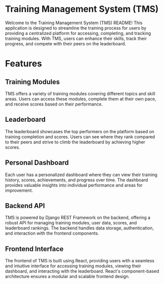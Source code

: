 # Training Management System (TMS)
Welcome to the Training Management System (TMS) README! This application is designed to streamline the training process for users by providing a centralized platform for accessing, completing, and tracking training modules. With TMS, users can enhance their skills, track their progress, and compete with their peers on the leaderboard.

# Features
## Training Modules
TMS offers a variety of training modules covering different topics and skill areas. Users can access these modules, complete them at their own pace, and receive scores based on their performance.

## Leaderboard
The leaderboard showcases the top performers on the platform based on training completion and scores. Users can see where they rank compared to their peers and strive to climb the leaderboard by achieving higher scores.

## Personal Dashboard
Each user has a personalized dashboard where they can view their training history, scores, achievements, and progress over time. The dashboard provides valuable insights into individual performance and areas for improvement.

## Backend API
TMS is powered by Django REST Framework on the backend, offering a robust API for managing training modules, user data, scores, and leaderboard rankings. The backend handles data storage, authentication, and interaction with the frontend components.

## Frontend Interface
The frontend of TMS is built using React, providing users with a seamless and intuitive interface for accessing training modules, viewing their dashboard, and interacting with the leaderboard. React's component-based architecture ensures a modular and scalable frontend design.
